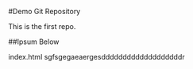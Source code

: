#Demo Git Repository

This is the first repo.

##Ipsum Below

index.html
sgfsgegaeaergesdddddddddddddddddddr
